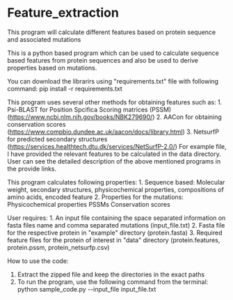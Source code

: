 # Feature_extraction
This program will calculate different features based on protein sequence and associated mutations 

This is a python based program which can be used to calculate sequence based features from protein sequences and also be used to derive properties based on mutations.

You can download the librarirs using "requirements.txt" file with following command:
   pip install -r requirements.txt
   
This program uses several other methods for obtaining features such as:
	1. Psi-BLAST for Position Spcifica Scoring matrices (PSSM) (https://www.ncbi.nlm.nih.gov/books/NBK279690/)
	2. AACon for obtaining conservation scores (https://www.compbio.dundee.ac.uk/aacon/docs/library.html)
	3. NetsurfP for predicted secondary structures (https://services.healthtech.dtu.dk/services/NetSurfP-2.0/)
   	For example file, I have provided the relevant features to be calculated in the data directory. User can see the detailed description of the above mentioned programs in the provide links.
   	
This program calculates following properties:
	1. Sequence based:
		Molecular weight, secondary structures, physicochemical properties, compositions of amino acids, encoded feature
	2. Properties for the mutations:
		Physicochemical properties
		PSSMs
		Conservation scores
		
User requires:
	1. An input file containing the space separated information on fasta files name and comma separated mutations (input_file.txt)
	2. Fasta file for the respective protein in "example" directory (protein.fasta)
	3. Required feature files for the protein of interest in "data" directory (protein.features, protein.pssm, protein_netsurfp.csv)
	
		
How to use the code:
1. Extract the zipped file and keep the directories in the exact paths
2. To run the program, use the following command from the terminal:
	python sample_code.py --input_file input_file.txt
